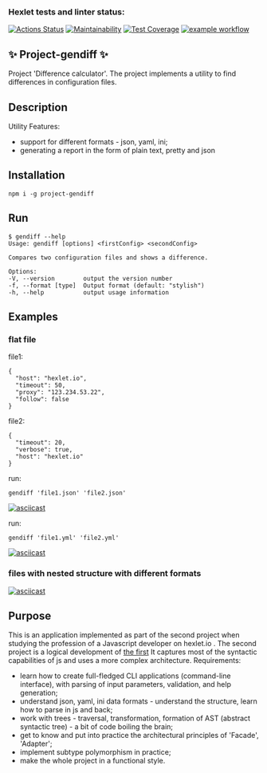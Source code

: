 ### Hexlet tests and linter status:
[![Actions Status](https://github.com/MilaNick/frontend-project-lvl2/workflows/hexlet-check/badge.svg)](https://github.com/MilaNick/frontend-project-lvl2/actions)
[![Maintainability](https://api.codeclimate.com/v1/badges/380c1b7806a4bcad9861/maintainability)](https://codeclimate.com/github/MilaNick/frontend-project-lvl2/maintainability)
[![Test Coverage](https://api.codeclimate.com/v1/badges/380c1b7806a4bcad9861/test_coverage)](https://codeclimate.com/github/MilaNick/frontend-project-lvl2/test_coverage)
[![example workflow](https://github.com/MilaNick/frontend-project-lvl2/actions/workflows/actions.yml/badge.svg)](https://github.com/MilaNick/frontend-project-lvl2/actions)
  
## ✨ Project-gendiff ✨

Project 'Difference calculator'. The project implements a utility to find differences in configuration files.

## Description

Utility Features:
- support for different formats - json, yaml, ini;
- generating a report in the form of plain text, pretty and json

## Installation

```npm i -g project-gendiff```

## Run

```
$ gendiff --help
Usage: gendiff [options] <firstConfig> <secondConfig>

Compares two configuration files and shows a difference.

Options:
-V, --version        output the version number
-f, --format [type]  Output format (default: "stylish")
-h, --help           output usage information
```

## Examples
### flat file 
file1:  
```
{
  "host": "hexlet.io",
  "timeout": 50,
  "proxy": "123.234.53.22",
  "follow": false
}
```
file2:  
```
{
  "timeout": 20,
  "verbose": true,
  "host": "hexlet.io"
}
```  
run:
```
gendiff 'file1.json' 'file2.json'

```
[![asciicast](https://asciinema.org/a/441860.svg)](https://asciinema.org/a/441860)

run:
```
gendiff 'file1.yml' 'file2.yml'

```
[![asciicast](https://asciinema.org/a/446615.svg)](https://asciinema.org/a/446615)  

### files with nested structure with different formats

[![asciicast](https://asciinema.org/a/3QJsSfKlvbxYOUJ13YgYFGxoq.svg)](https://asciinema.org/a/3QJsSfKlvbxYOUJ13YgYFGxoq)

## Purpose
This is an application implemented as part of the second project when studying the profession of a Javascript developer on hexlet.io . The second project is a logical development of [the first](https://github.com/MilaNick/frontend-project-lvl1) It captures most of the syntactic capabilities of js and uses a more complex architecture. Requirements:
* learn how to create full-fledged CLI applications (command-line interface), with parsing of input parameters, validation, and help generation;
* understand json, yaml, ini data formats - understand the structure, learn how to parse in js and back;
* work with trees - traversal, transformation, formation of AST (abstract syntactic tree) - a bit of code boiling the brain;
* get to know and put into practice the architectural principles of 'Facade', 'Adapter';
* implement subtype polymorphism in practice;
* make the whole project in a functional style.






